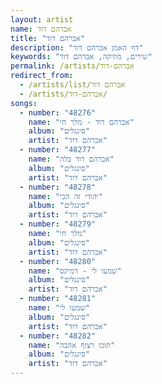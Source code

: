 ```yaml
---
layout: artist
name: אברהם דוד
title: "אברהם דוד"
description: "דף האמן אברהם דוד"
keywords: "שירים, מוזיקה, אברהם דוד"
permalink: /artists/אברהם-דוד
redirect_from:
  - /artists/list/אברהם דוד
  - /artists/אברהם-דוד/
songs:
  - number: "48276"
    name: "אברהם דוד - מלך חי"
    album: "סינגלים"
    artist: "אברהם דוד"
  - number: "48277"
    name: "אברהם דוד בלה"
    album: "סינגלים"
    artist: "אברהם דוד"
  - number: "48278"
    name: "יהודי זה הכי"
    album: "סינגלים"
    artist: "אברהם דוד"
  - number: "48279"
    name: "מלך חי"
    album: "סינגלים"
    artist: "אברהם דוד"
  - number: "48280"
    name: "שמעו לי - רמיקס"
    album: "סינגלים"
    artist: "אברהם דוד"
  - number: "48281"
    name: "שמעו לי"
    album: "סינגלים"
    artist: "אברהם דוד"
  - number: "48282"
    name: "תוכו רצוף אהבה"
    album: "סינגלים"
    artist: "אברהם דוד"
---
```

